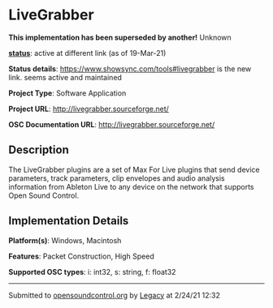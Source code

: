 # LiveGrabber

**This implementation has been superseded by another!**
Unknown

**[status](https://ccrma.stanford.edu/~matt/OSC/implementation-status.html)**: active at different link (as of 19-Mar-21)

**Status details**: 
https://www.showsync.com/tools#livegrabber is the new link. seems active and maintained

**Project Type**: Software Application

**Project URL**: <http://livegrabber.sourceforge.net/>

**OSC Documentation URL**: <http://livegrabber.sourceforge.net/>

## Description

The LiveGrabber plugins are a set of Max For Live plugins that send device parameters, track parameters, clip envelopes and audio analysis information from Ableton Live to any device on the network that supports Open Sound Control.

## Implementation Details

**Platform(s)**: Windows, Macintosh

**Features**: Packet Construction, High Speed

**Supported OSC types**: i: int32, s: string, f: float32

---
Submitted to [opensoundcontrol.org](https://opensoundcontrol.org) by [Legacy](https://web.archive.org) at 2/24/21 12:32
